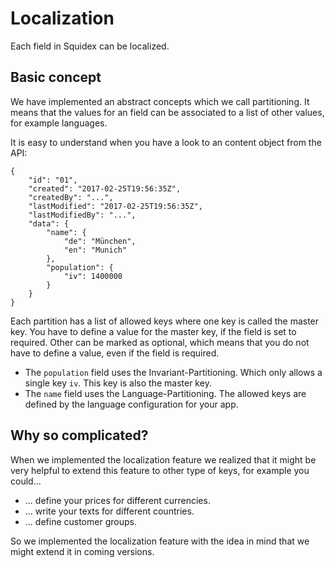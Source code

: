 # Localization

Each field in Squidex can be localized. 

## Basic concept

We have implemented an abstract concepts which we call partitioning. It means that the values for an field can be associated to a list of other values, for example languages.

It is easy to understand when you have a look to an content object from the API:

    { 
        "id": "01",
        "created": "2017-02-25T19:56:35Z",
        "createdBy": "...",
        "lastModified": "2017-02-25T19:56:35Z",
        "lastModifiedBy": "...",
        "data": {
            "name": {
                "de": "München",
                "en": "Munich"
            },
            "population": {
                "iv": 1400000
            }
        }
    }

Each partition has a list of allowed keys where one key is called the master key. You have to define a value for the master key, if the field is set to required. Other can be marked as optional, which means that you do not have to define a value, even if the field is required.

* The `population` field uses the Invariant-Partitioning. Which only allows a single key `iv`. This key is also the master key.
* The `name` field uses the Language-Partitioning. The allowed keys are defined by the language configuration for your app.

## Why so complicated?

When we implemented the localization feature we realized that it might be very helpful to extend this feature to other type of keys, for example you could...

* ... define your prices for different currencies.
* ... write your texts for different countries.
* ... define customer groups.

So we implemented the localization feature with the idea in mind that we might extend it in coming versions. 